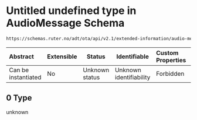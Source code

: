 # Untitled undefined type in AudioMessage Schema

```txt
https://schemas.ruter.no/adt/ota/api/v2.1/extended-information/audio-message.json#/examples/0
```




| Abstract            | Extensible | Status         | Identifiable            | Custom Properties | Additional Properties | Access Restrictions | Defined In                                                                                          |
| :------------------ | ---------- | -------------- | ----------------------- | :---------------- | --------------------- | ------------------- | --------------------------------------------------------------------------------------------------- |
| Can be instantiated | No         | Unknown status | Unknown identifiability | Forbidden         | Allowed               | none                | [audio-message.json\*](../../schema/extended-information/audio-message.json "open original schema") |

## 0 Type

unknown
